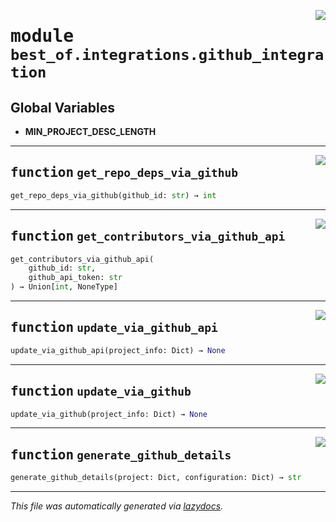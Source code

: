 <!-- markdownlint-disable -->

<a href="https://github.com/best-of-lists/best-of-generator/blob/main/src/best_of/integrations/github_integration.py#L0"><img align="right" style="float:right;" src="https://img.shields.io/badge/-source-cccccc?style=flat-square"></a>

# <kbd>module</kbd> `best_of.integrations.github_integration`




**Global Variables**
---------------
- **MIN_PROJECT_DESC_LENGTH**

---

<a href="https://github.com/best-of-lists/best-of-generator/blob/main/src/best_of/integrations/github_integration.py#L19"><img align="right" style="float:right;" src="https://img.shields.io/badge/-source-cccccc?style=flat-square"></a>

## <kbd>function</kbd> `get_repo_deps_via_github`

```python
get_repo_deps_via_github(github_id: str) → int
```






---

<a href="https://github.com/best-of-lists/best-of-generator/blob/main/src/best_of/integrations/github_integration.py#L53"><img align="right" style="float:right;" src="https://img.shields.io/badge/-source-cccccc?style=flat-square"></a>

## <kbd>function</kbd> `get_contributors_via_github_api`

```python
get_contributors_via_github_api(
    github_id: str,
    github_api_token: str
) → Union[int, NoneType]
```






---

<a href="https://github.com/best-of-lists/best-of-generator/blob/main/src/best_of/integrations/github_integration.py#L94"><img align="right" style="float:right;" src="https://img.shields.io/badge/-source-cccccc?style=flat-square"></a>

## <kbd>function</kbd> `update_via_github_api`

```python
update_via_github_api(project_info: Dict) → None
```






---

<a href="https://github.com/best-of-lists/best-of-generator/blob/main/src/best_of/integrations/github_integration.py#L433"><img align="right" style="float:right;" src="https://img.shields.io/badge/-source-cccccc?style=flat-square"></a>

## <kbd>function</kbd> `update_via_github`

```python
update_via_github(project_info: Dict) → None
```






---

<a href="https://github.com/best-of-lists/best-of-generator/blob/main/src/best_of/integrations/github_integration.py#L446"><img align="right" style="float:right;" src="https://img.shields.io/badge/-source-cccccc?style=flat-square"></a>

## <kbd>function</kbd> `generate_github_details`

```python
generate_github_details(project: Dict, configuration: Dict) → str
```








---

_This file was automatically generated via [lazydocs](https://github.com/ml-tooling/lazydocs)._
